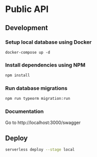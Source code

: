 # Public API

## Development

### Setup local database using Docker

```
docker-compose up -d
```

### Install dependencies using NPM

```bash
npm install
```

### Run database migrations

```bash
npm run typeorm migration:run
```

### Documentation

Go to http://localhost:3000/swagger

## Deploy

```bash
serverless deploy --stage local
```
